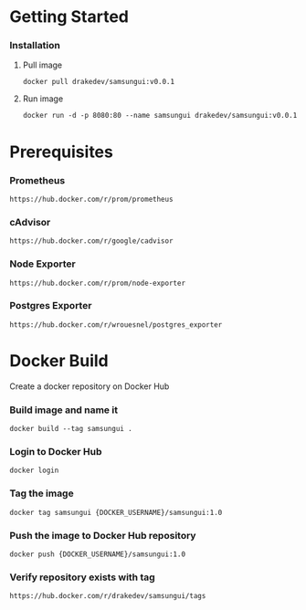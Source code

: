 # Getting Started
### Installation

1. Pull image
   ```
   docker pull drakedev/samsungui:v0.0.1
   ```
2. Run image
   ```
   docker run -d -p 8080:80 --name samsungui drakedev/samsungui:v0.0.1
   ```

# Prerequisites

### Prometheus

```
https://hub.docker.com/r/prom/prometheus
```

### cAdvisor

```
https://hub.docker.com/r/google/cadvisor
```

### Node Exporter

```
https://hub.docker.com/r/prom/node-exporter
```

### Postgres Exporter

```
https://hub.docker.com/r/wrouesnel/postgres_exporter
```

# Docker Build

Create a docker repository on Docker Hub

### Build image and name it

```
docker build --tag samsungui .
```

### Login to Docker Hub

```
docker login
```

### Tag the image

```
docker tag samsungui {DOCKER_USERNAME}/samsungui:1.0
```

### Push the image to Docker Hub repository

```
docker push {DOCKER_USERNAME}/samsungui:1.0
```

### Verify repository exists with tag

```
https://hub.docker.com/r/drakedev/samsungui/tags
```
